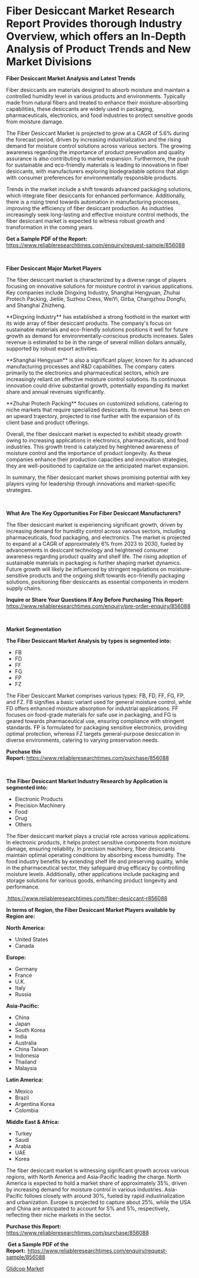 <p><h1>Fiber Desiccant Market Research Report Provides thorough Industry Overview, which offers an In-Depth Analysis of Product Trends and New Market Divisions</h1></p><p><strong>Fiber Desiccant Market Analysis and Latest Trends</strong></p>
<p><p>Fiber desiccants are materials designed to absorb moisture and maintain a controlled humidity level in various products and environments. Typically made from natural fibers and treated to enhance their moisture-absorbing capabilities, these desiccants are widely used in packaging, pharmaceuticals, electronics, and food industries to protect sensitive goods from moisture damage.</p><p>The Fiber Desiccant Market is projected to grow at a CAGR of 5.6% during the forecast period, driven by increasing industrialization and the rising demand for moisture control solutions across various sectors. The growing awareness regarding the importance of product preservation and quality assurance is also contributing to market expansion. Furthermore, the push for sustainable and eco-friendly materials is leading to innovations in fiber desiccants, with manufacturers exploring biodegradable options that align with consumer preferences for environmentally responsible products.</p><p>Trends in the market include a shift towards advanced packaging solutions, which integrate fiber desiccants for enhanced performance. Additionally, there is a rising trend towards automation in manufacturing processes, improving the efficiency of fiber desiccant production. As industries increasingly seek long-lasting and effective moisture control methods, the fiber desiccant market is expected to witness robust growth and transformation in the coming years.</p></p>
<p><strong>Get a Sample PDF of the Report:&nbsp;</strong> <a href="https://www.reliableresearchtimes.com/enquiry/request-sample/856088?utm_campaign=2222&utm_medium=2&utm_source=Github&utm_content=ia&utm_term=31032025&utm_id=fiber-desiccant">https://www.reliableresearchtimes.com/enquiry/request-sample/856088</a></p>
<p>&nbsp;</p>
<p><strong>Fiber Desiccant Major Market Players</strong></p>
<p><p>The fiber desiccant market is characterized by a diverse range of players focusing on innovative solutions for moisture control in various applications. Key companies include Dingxing Industry, Shanghai Hengyuan, Zhuhai Protech Packing, Jielile, Suzhou Cress, WeiYi, Girba, Changzhou Dongfu, and Shanghai Zhizheng.</p><p>**Dingxing Industry** has established a strong foothold in the market with its wide array of fiber desiccant products. The company's focus on sustainable materials and eco-friendly solutions positions it well for future growth as demand for environmentally-conscious products increases. Sales revenue is estimated to be in the range of several million dollars annually, supported by robust export activities.</p><p>**Shanghai Hengyuan** is also a significant player, known for its advanced manufacturing processes and R&D capabilities. The company caters primarily to the electronics and pharmaceutical sectors, which are increasingly reliant on effective moisture control solutions. Its continuous innovation could drive substantial growth, potentially expanding its market share and annual revenues significantly.</p><p>**Zhuhai Protech Packing** focuses on customized solutions, catering to niche markets that require specialized desiccants. Its revenue has been on an upward trajectory, projected to rise further with the expansion of its client base and product offerings.</p><p>Overall, the fiber desiccant market is expected to exhibit steady growth owing to increasing applications in electronics, pharmaceuticals, and food industries. This growth trend is catalyzed by heightened awareness of moisture control and the importance of product longevity. As these companies enhance their production capacities and innovation strategies, they are well-positioned to capitalize on the anticipated market expansion. </p><p>In summary, the fiber desiccant market shows promising potential with key players vying for leadership through innovations and market-specific strategies.</p></p>
<p>&nbsp;</p>
<p><strong>What Are The Key Opportunities For Fiber Desiccant Manufacturers?</strong></p>
<p><p>The fiber desiccant market is experiencing significant growth, driven by increasing demand for humidity control across various sectors, including pharmaceuticals, food packaging, and electronics. The market is projected to expand at a CAGR of approximately 6% from 2023 to 2030, fueled by advancements in desiccant technology and heightened consumer awareness regarding product quality and shelf life. The rising adoption of sustainable materials in packaging is further shaping market dynamics. Future growth will likely be influenced by stringent regulations on moisture-sensitive products and the ongoing shift towards eco-friendly packaging solutions, positioning fiber desiccants as essential components in modern supply chains.</p></p>
<p><strong>Inquire or Share Your Questions If Any Before Purchasing This Report:</strong> <a href="https://www.reliableresearchtimes.com/enquiry/pre-order-enquiry/856088?utm_campaign=2222&utm_medium=2&utm_source=Github&utm_content=ia&utm_term=31032025&utm_id=fiber-desiccant">https://www.reliableresearchtimes.com/enquiry/pre-order-enquiry/856088</a></p>
<p>&nbsp;</p>
<p><strong>Market Segmentation</strong></p>
<p><strong>The Fiber Desiccant Market Analysis by types is segmented into:</strong></p>
<p><ul><li>FB</li><li>FD</li><li>FF</li><li>FG</li><li>FP</li><li>FZ</li></ul></p>
<p><p>The Fiber Desiccant Market comprises various types: FB, FD, FF, FG, FP, and FZ. FB signifies a basic variant used for general moisture control, while FD offers enhanced moisture absorption for industrial applications. FF focuses on food-grade materials for safe use in packaging, and FG is geared towards pharmaceutical use, ensuring compliance with stringent standards. FP is formulated for packaging sensitive electronics, providing optimal protection, whereas FZ targets general-purpose desiccation in diverse environments, catering to varying preservation needs.</p></p>
<p><strong>Purchase this Report:&nbsp;</strong><a href="https://www.reliableresearchtimes.com/purchase/856088?utm_campaign=2222&utm_medium=2&utm_source=Github&utm_content=ia&utm_term=31032025&utm_id=fiber-desiccant">https://www.reliableresearchtimes.com/purchase/856088</a></p>
<p>&nbsp;</p>
<p><strong>The Fiber Desiccant Market Industry Research by Application is segmented into:</strong></p>
<p><ul><li>Electronic Products</li><li>Precision Machinery</li><li>Food</li><li>Drug</li><li>Others</li></ul></p>
<p><p>The fiber desiccant market plays a crucial role across various applications. In electronic products, it helps protect sensitive components from moisture damage, ensuring reliability. In precision machinery, fiber desiccants maintain optimal operating conditions by absorbing excess humidity. The food industry benefits by extending shelf life and preserving quality, while in the pharmaceutical sector, they safeguard drug efficacy by controlling moisture levels. Additionally, other applications include packaging and storage solutions for various goods, enhancing product longevity and performance.</p></p>
<p><a href="https://www.reliableresearchtimes.com/fiber-desiccant-r856088?utm_campaign=2222&utm_medium=2&utm_source=Github&utm_content=ia&utm_term=31032025&utm_id=fiber-desiccant">&nbsp;https://www.reliableresearchtimes.com/fiber-desiccant-r856088</a></p>
<p><strong>In terms of Region, the Fiber Desiccant Market Players available by Region are:</strong></p>
<p>
    <p> <strong> North America: </strong>
        <ul>
            <li>United States</li>
            <li>Canada</li>
        </ul>
        </p> 
    <p> <strong> Europe: </strong>
        <ul>
            <li>Germany</li>
            <li>France</li>
            <li>U.K.</li>
            <li>Italy</li>
            <li>Russia</li>
        </ul>
        </p> 
    <p> <strong> Asia-Pacific: </strong>
        <ul>
            <li>China</li>
            <li>Japan</li>
            <li>South Korea</li>
            <li>India</li>
            <li>Australia</li>
            <li>China Taiwan</li>
            <li>Indonesia</li>
            <li>Thailand</li>
            <li>Malaysia</li>
        </ul>
        </p> 
    <p> <strong> Latin America: </strong>
        <ul>
            <li>Mexico</li>
            <li>Brazil</li>
            <li>Argentina Korea</li>
            <li>Colombia</li>
        </ul>
        </p> 
    <p> <strong> Middle East & Africa: </strong>
        <ul>
            <li>Turkey</li>
            <li>Saudi</li>
            <li>Arabia</li>
            <li>UAE</li>
            <li>Korea</li>
        </ul>
    </p>
    </p>
<p><p>The fiber desiccant market is witnessing significant growth across various regions, with North America and Asia-Pacific leading the charge. North America is expected to hold a market share of approximately 35%, driven by increasing demand for moisture control in various industries. Asia-Pacific follows closely with around 30%, fueled by rapid industrialization and urbanization. Europe is projected to capture about 25%, while the USA and China are anticipated to account for 5% and 5%, respectively, reflecting their niche markets in the sector.</p></p>
<p><strong>Purchase this Report: </strong><a href="https://www.reliableresearchtimes.com/purchase/856088?utm_campaign=2222&utm_medium=2&utm_source=Github&utm_content=ia&utm_term=31032025&utm_id=fiber-desiccant">https://www.reliableresearchtimes.com/purchase/856088</a></p>
<p>&nbsp;<strong>Get a Sample PDF of the Report:&nbsp;&nbsp;</strong><a href="https://www.reliableresearchtimes.com/enquiry/request-sample/856088?utm_campaign=2222&utm_medium=2&utm_source=Github&utm_content=ia&utm_term=31032025&utm_id=fiber-desiccant">https://www.reliableresearchtimes.com/enquiry/request-sample/856088</a></p>
<p><strong></strong></p>
<p><p><a href="https://github.com/LilianFaulkner65/Market-Research-Report-List-2/blob/main/glidcop-market.md?utm_campaign=2222&utm_medium=2&utm_source=Github&utm_content=ia&utm_term=31032025&utm_id=fiber-desiccant">Glidcop Market</a></p></p>